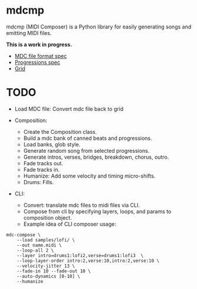 # mdcmp

mdcmp (MIDI Composer) is a Python library for easily generating songs and emitting MIDI files.

**This is a work in progress.**

* [MDC file format spec](/docs/MDC_FORMAT_SPEC.md)
* [Progressions spec](/docs/PROGRESSIONS.md)
* [Grid](/docs/GRID.md)

# TODO

- Load MDC file: Convert mdc file back to grid

- Composition:
    - Create the Composition class.
    - Build a mdc bank of canned beats and progressions.
    - Load banks, glob style.
    - Generate random song from selected progressions.
    - Generate intros, verses, bridges, breakdown, chorus, outro.
    - Fade tracks out.
    - Fade tracks in.
    - Humanize: Add some velocity and timing micro-shifts.
    - Drums: Fills.

- CLI:
    - Convert: translate mdc files to midi files via CLI.
    - Compose from cli by specifying layers, loops, and params to composition object.
    - Example idea of CLI composer usage:
```
mdc-compose \
    --load samples/lofi/ \
    --out name.midi \
    --loop-all 2 \
    --layer intro=drums1:lofi2,verse=drums1:lofi3  \
    --loop-layer-order intro:2,verse:10,intro:2,verse:10 \
    --velocity-jitter 13 \
    --fade-in 10 --fade-out 10 \
    --auto-dynamics [0-10] \
    --humanize
```
